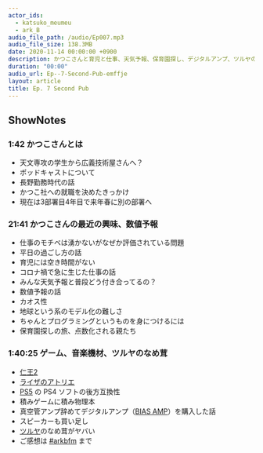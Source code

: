 ```yaml
---
actor_ids:
  - katsuko_meumeu
  - ark_B
audio_file_path: /audio/Ep007.mp3
audio_file_size: 138.3MB
date: 2020-11-14 00:00:00 +0900
description: かつこさんと育児と仕事、天気予報、保育園探し、デジタルアンプ、ツルヤのなめ茸などについて話しました。
duration: "00:00"
audio_url: Ep--7-Second-Pub-emffje
layout: article
title: Ep. 7 Second Pub
---
```


## ShowNotes

### 1:42 かつこさんとは

* 天文専攻の学生から広義技術屋さんへ？
* ポッドキャストについて
* 長野勤務時代の話
* かつこ社への就職を決めたきっかけ
* 現在は3部署目4年目で来年春に別の部署へ
    

### 21:41 かつこさんの最近の興味、数値予報

* 仕事のモチベは湧かないがなぜか評価されている問題
* 平日の過ごし方の話
* 育児には空き時間がない
* コロナ禍で急に生じた仕事の話
* みんな天気予報と普段どう付き合ってるの？
* 数値予報の話
* カオス性
* 地球という系のモデル化の難しさ
* ちゃんとプログラミングというものを身につけるには
* 保育園探しの旅、点数化される親たち

### 1:40:25 ゲーム、音楽機材、ツルヤのなめ茸

* [仁王2](https://www.gamecity.ne.jp/nioh2/)
* [ライザのアトリエ](https://www.gamecity.ne.jp/atelier/ryza/)
* [PS5](https://www.playstation.com/ja-jp/ps5/) の PS4 ソフトの後方互換性
* 積みゲームに積み物理本
* 真空管アンプ辞めてデジタルアンプ（[BIAS AMP](https://www.positivegrid.com/bias-amp/)）を購入した話
* スピーカーも買い足し
* [ツルヤ](https://www.tsuruya-corp.co.jp/original/)のなめ茸がヤバい
* ご感想は [#arkbfm](https://paper.dropbox.com/?q=%23arkbfm) まで
